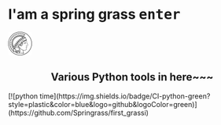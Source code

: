 # I'am a spring grass <kbd>enter<kbd>
![Chauncey](https://github.com/Springrass/first_grass/blob/main/Album/max-planck-gesellschaft.svg)
<h2 align="center">Various Python tools in here~~~</h2>
[![python time](https://img.shields.io/badge/CI-python-green?style=plastic&color=blue&logo=github&logoColor=green)](https://github.com/Springrass/first_grassi)
